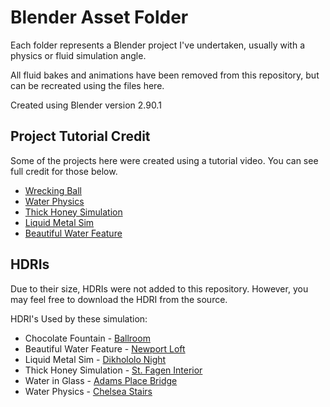 # Blender Asset Folder
Each folder represents a Blender project I've undertaken, usually with a physics or fluid simulation angle.

All fluid bakes and animations have been removed from this repository, but can be recreated using the files here.

Created using Blender version 2.90.1

## Project Tutorial Credit

Some of the projects here were created using a tutorial video. You can see full credit for those below.

- [Wrecking Ball](https://www.youtube.com/watch?v=nHVYYMG3QVY)
- [Water Physics](https://www.youtube.com/watch?v=SUHZ5GfkKiU)
- [Thick Honey Simulation](https://www.youtube.com/watch?v=Q7sKdxMlNks)
- [Liquid Metal Sim](https://www.youtube.com/watch?app=desktop&v=dapGHNK8j60)
- [Beautiful Water Feature](https://www.youtube.com/watch?v=GlkbeIv6kBM)

## HDRIs

Due to their size, HDRIs were not added to this repository. However, you may feel free to download the HDRI from the source.

HDRI's Used by these simulation:

- Chocolate Fountain - [Ballroom](https://hdrihaven.com/hdri/?c=indoor&h=ballroom)
- Beautiful Water Feature - [Newport Loft](http://www.hdrlabs.com/sibl/archive/)
- Liquid Metal Sim - [Dikhololo Night](https://hdrihaven.com/hdri/?c=night&h=dikhololo_night)
- Thick Honey Simulation - [St. Fagen Interior](https://hdrihaven.com/hdri/?c=indoor&h=st_fagans_interior)
- Water in Glass - [Adams Place Bridge](https://hdrihaven.com/hdri/?h=adams_place_bridge)
- Water Physics - [Chelsea Stairs](http://www.hdrlabs.com/sibl/archive.html)
